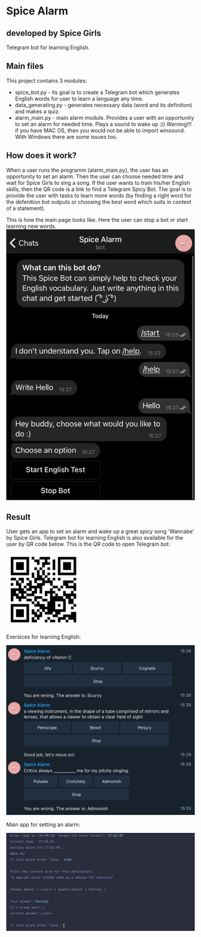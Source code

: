 # Spice Alarm
## developed by Spice Girls
Telegram bot for learning English.

## Main files

This project contains 3 modules:
- spice_bot.py - its goal is to create a Telegram bot which generates English words for user to learn a language any time.
- data_generating.py - generates necessary data (word and its definition) and
makes a quiz.
- alarm_main.py - main alarm module. Provides a user with an opportunity
to set an alarm for needed time. Plays a sound to wake up :))
Warning!!! if you have MAC OS, then you would not be able to import winsound.
With Windows there are some issues too.

## How does it work?

When a user runs the programm (alarm_main.py), the user has an opportunity to set an alarm. Then the user can choose needed time and wait for Spice Girls
to sing a song. If the user wants to train his/her English skills, then the
QR code is a link to find a Telegram Spicy Bot. The goal is to provide the user
with tasks to learn more words (by finding a right word for the defenition bot outputs or choosing the best word which suits in context of a statement). 

This is how the main page looks like. Here the user can stop a bot or start learning new words.
![text](botstart.png?raw=true "text")

## Result
User gets an app to set an alarm and wake up a great spicy song 'Wannabe' by Spice Girls. Telegram bot for learning English is also available for the user by QR code below. This is the QR code to open Telegram bot:

![text](code.png?raw=true "text")

Exersices for learning English:

![text](tasks.png?raw=true "text")

Main app for setting an alarm:

![text](alarm.png?raw=true "text")
